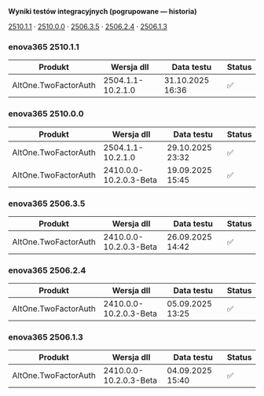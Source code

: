 **Wyniki testów integracyjnych (pogrupowane — historia)**

[2510.1.1](#enova365-251011) · [2510.0.0](#enova365-251000) · [2506.3.5](#enova365-250635) · [2506.2.4](#enova365-250624) · [2506.1.3](#enova365-250613)

### enova365 2510.1.1

| Produkt              | Wersja dll        | Data testu       | Status |
|----------------------|-------------------|------------------|--------|
| AltOne.TwoFactorAuth | 2504.1.1-10.2.1.0 | 31.10.2025 16:36 | ✅      |

### enova365 2510.0.0

| Produkt              | Wersja dll             | Data testu       | Status |
|----------------------|------------------------|------------------|--------|
| AltOne.TwoFactorAuth | 2504.1.1-10.2.1.0      | 29.10.2025 23:32 | ✅      |
| AltOne.TwoFactorAuth | 2410.0.0-10.2.0.3-Beta | 19.09.2025 15:45 | ✅      |

### enova365 2506.3.5

| Produkt              | Wersja dll             | Data testu       | Status |
|----------------------|------------------------|------------------|--------|
| AltOne.TwoFactorAuth | 2410.0.0-10.2.0.3-Beta | 26.09.2025 14:42 | ✅      |

### enova365 2506.2.4

| Produkt              | Wersja dll             | Data testu       | Status |
|----------------------|------------------------|------------------|--------|
| AltOne.TwoFactorAuth | 2410.0.0-10.2.0.3-Beta | 05.09.2025 13:25 | ✅      |

### enova365 2506.1.3

| Produkt              | Wersja dll             | Data testu       | Status |
|----------------------|------------------------|------------------|--------|
| AltOne.TwoFactorAuth | 2410.0.0-10.2.0.3-Beta | 04.09.2025 15:40 | ✅      |

